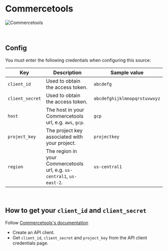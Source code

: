 # Commercetools

![Commercetools](https://commercetools.com/_build/images/logos/commercetools-logo-desktop.svg)

<br />

## Config

You must enter the following credentials when configuring this source:

| Key | Description | Sample value |
| --- | --- | --- |
| `client_id` | Used to obtain the access token. | `abcdefg` |
| `client_secret` | Used to obtain the access token. | `abcdefghijklmnopqrstuvwxyz` |
| `host` | The host in your Commercetools url, e.g. `aws`, `gcp`.  | `gcp` |
| `project_key` | The project key associated with your project. | `projectkey` |
| `region` | The region in your Commercetools url, e.g. `us-central1`, `us-east-2`. | `us-central1` |

<br />

## How to get your `client_id` and `client_secret`

Follow [Commercetools's documentation](https://docs.commercetools.com/api/authorization)
* Create an API client.
* Get `client_id`, `client_secret` and `project_key` from the API client credentials page.


<br />
